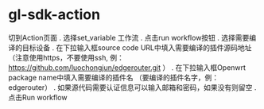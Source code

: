 # gl-sdk-action
 切到Action页面
   . 选择set_variable 工作流
   . 点击run workflow按钮   . 选择需要编译的目标设备
   . 在下拉输入框source code URL中填入需要编译的插件源码地址（注意使用https，不要使用ssh, 例：https://github.com/luochongjun/edgerouter.git ）
   . 在下拉输入框Openwrt package name中填入需要编译的插件名 （要编译的插件名字，例：edgerouter）
   .  如果源代码需要认证信息可以输入邮箱和密码，如果没有则留空
   . 点击Run workflow

